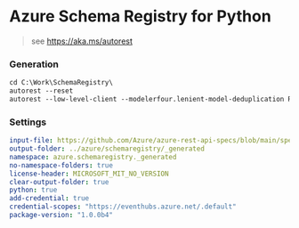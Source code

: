 # Azure Schema Registry for Python

> see https://aka.ms/autorest

### Generation
```ps
cd C:\Work\SchemaRegistry\
autorest --reset
autorest --low-level-client --modelerfour.lenient-model-deduplication README.md
```
### Settings
``` yaml
input-file: https://github.com/Azure/azure-rest-api-specs/blob/main/specification/schemaregistry/data-plane/Microsoft.EventHub/stable/2021-10/schemaregistry.json
output-folder: ../azure/schemaregistry/_generated
namespace: azure.schemaregistry._generated
no-namespace-folders: true
license-header: MICROSOFT_MIT_NO_VERSION
clear-output-folder: true
python: true
add-credential: true
credential-scopes: "https://eventhubs.azure.net/.default"
package-version: "1.0.0b4"
```
